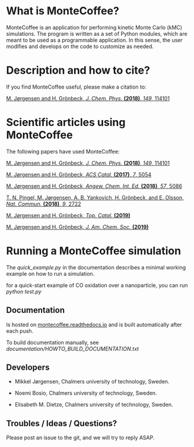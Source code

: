 # What is MonteCoffee?
MonteCoffee is an application for performing kinetic Monte Carlo 
(kMC) simulations. The program is written as a set of Python modules, which
are meant to be used as a programmable application. In this sense, the user
modifies and develops on the code to customize as needed.

# Description and how to cite?
If you find MonteCoffee useful, please make a citation to:

[M. Jørgensen and H. Grönbeck, *J. Chem. Phys.* **(2018)**, *149*, 114101](https://doi.org/10.1063/1.5046635)


# Scientific articles using MonteCoffee
The following papers have used MonteCoffee:

[M. Jørgensen and H. Grönbeck, *J. Chem. Phys.* **(2018)**, *149*, 114101](https://doi.org/10.1063/1.5046635)

[M. Jørgensen and H. Grönbeck, *ACS Catal.* **(2017)**, *7*, 5054](https://doi.org/10.1021/acscatal.7b01194)

[M. Jørgensen and H. Grönbeck, *Angew. Chem. Int. Ed.* **(2018)**, *57*, 5086](https://doi.org/10.1002/anie.201802113)

[T. N. Pingel, M. Jørgensen, A. B. Yankovich, H. Grönbeck, and E. Olsson, *Nat. Commun.* **(2018)**, *9*, 2722](https://doi.org/10.1038/s41467-018-05055-1)

[M. Jørgensen and H. Grönbeck, *Top. Catal.* **(2019)**](https://doi.org/10.1007/s11244-019-01145-6)

[M. Jørgensen and H. Grönbeck, *J. Am. Chem. Soc.* **(2019)**](https://doi.org/10.1021/jacs.9b02132)

# Running a MonteCoffee simulation
The *quick_example.py* in the documentation describes a minimal working example on how to run a simulation.

for a quick-start example of CO oxidation over a nanoparticle, you can run *python test.py* 

## Documentation
Is hosted on [montecoffee.readthedocs.io](https://montecoffee.readthedocs.io/)
and is built automatically after each push.

To build documentation manually, see *documentation/HOWTO_BUILD_DOCUMENTATION.txt*

## Developers

- Mikkel Jørgensen, Chalmers university of technology, Sweden.

- Noemi Bosio, Chalmers university of technology, Sweden.

- Elisabeth M. Dietze, Chalmers university of technology, Sweden.

## Troubles / Ideas / Questions?

Please post an issue to the git, and we will try to reply ASAP.
